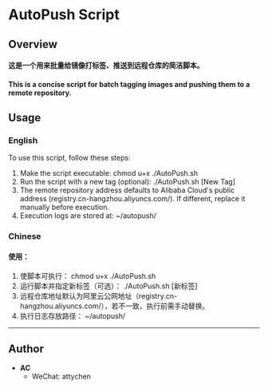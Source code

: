 # AutoPush Script
## Overview
#### 这是一个用来批量给镜像打标签、推送到远程仓库的简洁脚本。
#### This is a concise script for batch tagging images and pushing them to a remote repository.

## Usage
### English
To use this script, follow these steps:
1. Make the script executable:
   chmod u+x ./AutoPush.sh
2. Run the script with a new tag (optional):
   ./AutoPush.sh [New Tag]
3. The remote repository address defaults to Alibaba Cloud's public address (registry.cn-hangzhou.aliyuncs.com/). If different, replace it manually before execution.
4. Execution logs are stored at:
   ~/autopush/

### Chinese
#### 使用：
1. 使脚本可执行：
   chmod u+x ./AutoPush.sh
2. 运行脚本并指定新标签（可选）：
   ./AutoPush.sh [新标签]
3. 远程仓库地址默认为阿里云公网地址（registry.cn-hangzhou.aliyuncs.com/），若不一致，执行前需手动替换。
4. 执行日志存放路径：
   ~/autopush/

---

## Author
- **AC**  
  - WeChat: attychen
